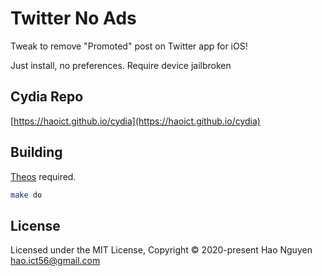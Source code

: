 # Twitter No Ads

Tweak to remove "Promoted" post on Twitter app for iOS!

Just install, no preferences. Require device jailbroken

## Cydia Repo

[https://haoict.github.io/cydia](https://haoict.github.io/cydia)

## Building

[Theos](https://github.com/theos/theos) required.

```bash
make do
```

## License

Licensed under the MIT License, Copyright © 2020-present Hao Nguyen <hao.ict56@gmail.com>
